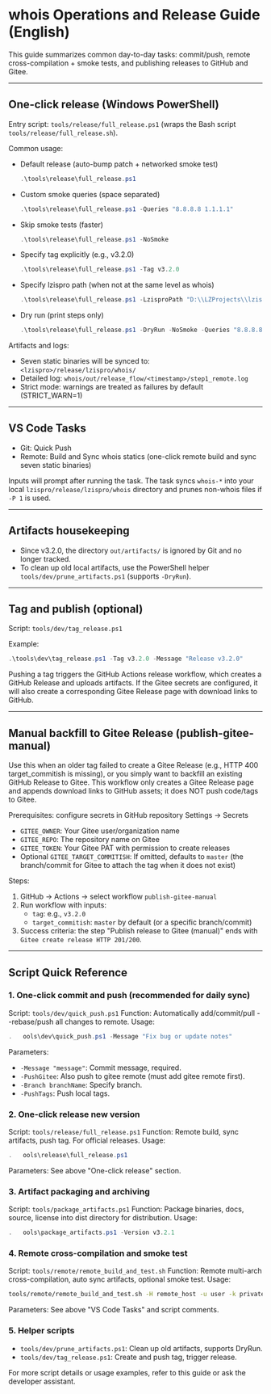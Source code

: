 # whois Operations and Release Guide (English)

This guide summarizes common day-to-day tasks: commit/push, remote cross-compilation + smoke tests, and publishing releases to GitHub and Gitee.

---

## One-click release (Windows PowerShell)

Entry script: `tools/release/full_release.ps1` (wraps the Bash script `tools/release/full_release.sh`).

Common usage:

- Default release (auto-bump patch + networked smoke test)
  ```powershell
  .\tools\release\full_release.ps1
  ```
- Custom smoke queries (space separated)
  ```powershell
  .\tools\release\full_release.ps1 -Queries "8.8.8.8 1.1.1.1"
  ```
- Skip smoke tests (faster)
  ```powershell
  .\tools\release\full_release.ps1 -NoSmoke
  ```
- Specify tag explicitly (e.g., v3.2.0)
  ```powershell
  .\tools\release\full_release.ps1 -Tag v3.2.0
  ```
- Specify lzispro path (when not at the same level as whois)
  ```powershell
  .\tools\release\full_release.ps1 -LzisproPath "D:\\LZProjects\\lzispro"
  ```
- Dry run (print steps only)
  ```powershell
  .\tools\release\full_release.ps1 -DryRun -NoSmoke -Queries "8.8.8.8 1.1.1.1"
  ```

Artifacts and logs:
- Seven static binaries will be synced to: `<lzispro>/release/lzispro/whois/`
- Detailed log: `whois/out/release_flow/<timestamp>/step1_remote.log`
- Strict mode: warnings are treated as failures by default (STRICT_WARN=1)

---

## VS Code Tasks

- Git: Quick Push
- Remote: Build and Sync whois statics (one-click remote build and sync seven static binaries)

Inputs will prompt after running the task. The task syncs `whois-*` into your local `lzispro/release/lzispro/whois` directory and prunes non-whois files if `-P 1` is used.

---

## Artifacts housekeeping

- Since v3.2.0, the directory `out/artifacts/` is ignored by Git and no longer tracked.
- To clean up old local artifacts, use the PowerShell helper `tools/dev/prune_artifacts.ps1` (supports `-DryRun`).

---

## Tag and publish (optional)

Script: `tools/dev/tag_release.ps1`

Example:
```powershell
.\tools\dev\tag_release.ps1 -Tag v3.2.0 -Message "Release v3.2.0"
```

Pushing a tag triggers the GitHub Actions release workflow, which creates a GitHub Release and uploads artifacts. If the Gitee secrets are configured, it will also create a corresponding Gitee Release page with download links to GitHub.

---

## Manual backfill to Gitee Release (publish-gitee-manual)

Use this when an older tag failed to create a Gitee Release (e.g., HTTP 400 target_commitish is missing), or you simply want to backfill an existing GitHub Release to Gitee. This workflow only creates a Gitee Release page and appends download links to GitHub assets; it does NOT push code/tags to Gitee.

Prerequisites: configure secrets in GitHub repository Settings → Secrets
- `GITEE_OWNER`: Your Gitee user/organization name
- `GITEE_REPO`: The repository name on Gitee
- `GITEE_TOKEN`: Your Gitee PAT with permission to create releases
- Optional `GITEE_TARGET_COMMITISH`: If omitted, defaults to `master` (the branch/commit for Gitee to attach the tag when it does not exist)

Steps:
1) GitHub → Actions → select workflow `publish-gitee-manual`
2) Run workflow with inputs:
   - `tag`: e.g., `v3.2.0`
   - `target_commitish`: `master` by default (or a specific branch/commit)
3) Success criteria: the step "Publish release to Gitee (manual)" ends with `Gitee create release HTTP 201/200`.


---

## Script Quick Reference

### 1. One-click commit and push (recommended for daily sync)
Script: `tools/dev/quick_push.ps1`
Function: Automatically add/commit/pull --rebase/push all changes to remote.
Usage:
```powershell
.	ools\dev\quick_push.ps1 -Message "Fix bug or update notes"
```
Parameters:
- `-Message "message"`: Commit message, required.
- `-PushGitee`: Also push to gitee remote (must add gitee remote first).
- `-Branch branchName`: Specify branch.
- `-PushTags`: Push local tags.

### 2. One-click release new version
Script: `tools/release/full_release.ps1`
Function: Remote build, sync artifacts, push tag. For official releases.
Usage:
```powershell
.	ools\release\full_release.ps1
```
Parameters: See above "One-click release" section.

### 3. Artifact packaging and archiving
Script: `tools/package_artifacts.ps1`
Function: Package binaries, docs, source, license into dist directory for distribution.
Usage:
```powershell
.	ools\package_artifacts.ps1 -Version v3.2.1
```

### 4. Remote cross-compilation and smoke test
Script: `tools/remote/remote_build_and_test.sh`
Function: Remote multi-arch cross-compilation, auto sync artifacts, optional smoke test.
Usage:
```bash
tools/remote/remote_build_and_test.sh -H remote_host -u user -k private_key -t arch -r 1 -q "8.8.8.8" -s local_sync_dir
```
Parameters: See above "VS Code Tasks" and script comments.

### 5. Helper scripts
- `tools/dev/prune_artifacts.ps1`: Clean up old artifacts, supports DryRun.
- `tools/dev/tag_release.ps1`: Create and push tag, trigger release.

For more script details or usage examples, refer to this guide or ask the developer assistant.
